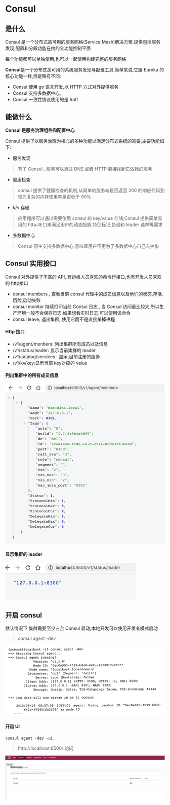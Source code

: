 # Consul

## 是什么

Consul 是一个分布式高可用的服务网格(Service Mesh)解决方案.提供包括服务发现,配置和分段功能在内的全功能控制平面

每个功能都可以单独使用,也可以一起使用构建完整的服务网格

**Consul**是一个分布式高可用的系统服务发现与配置工具,简单来说,它跟 Eureka 的核心功能一样,但是略有不同:

- Consul 使用 go 语言开发,以 HTTP 方式对外提供服务
- Consul 支持多数据中心,
- Consul 一致性协议使用的是 Raft

## 能做什么

**Consul 是服务治理组件和配置中心**

Consul 提供了以服务治理为核心的多种功能以满足分布式系统的需要,主要功能如下:

- 服务发现

> 有了 Consul , 服务可以通过 DNS 或者 HTTP 直接找到它依赖的服务

- 健康检查

> consul 提供了健康检查的机制,从简单的服务端是否返回 200 的响应代码到较为复杂的内存使用率是否低于 90%

- k/v 存储

> 应用程序可以通过需要使用 consul 的 key/value 存储,Consul 提供简单易用的 httpJIE口来满足用户的动态配置,特征标记,协调和 leader 选举等需求

- 多数据中心

> Consul 原生支持多数据中心,意味着用户不用为了多数据中心自己去抽象

## Consul 实用接口

Consul 对外提供了丰富的 API, 有运维人员喜欢的命令行接口,也有开发人员喜欢的 http接口

- consul members , 查看当前 consul 代理中的成员信息以及他们的状态,存活,历险,启动失败
- consul monitor 持续打印当前 Consul 日志 , 当 Consul 访问量比较大,所以生产环境一般不会保存日志,如果想看实时日志,可以使用该命令
- consul leave, 退出集群, 使用它而不是直接杀掉进程

#### Http 接口

- /v1/agent/menbers: 列出集群所有成员以及信息
- /v1/status/leader: 显示当前集群的 leader
- /v1/catalog/services : 显示,目前注册的服务
- /v1/kv/key:显示当前 key对应的 value

#### 列出集群中的所有成员信息

![image-20200611183353446](assets/image-20200611183353446.png)

#### 显示集群的 leader

![image-20200611183436701](assets/image-20200611183436701.png)



## 开启 consul

默认情况下,集群需要至少三台 Consul 启动,本地开发可以使用开发者模式启动

> consul agent -dev

![image-20200611183007015](assets/image-20200611183007015.png)

#### 开启 UI

```
consul agent -dev -ui
```

> http://localhost:8500/ 访问

![image-20200611183135645](assets/image-20200611183135645.png)

#### 